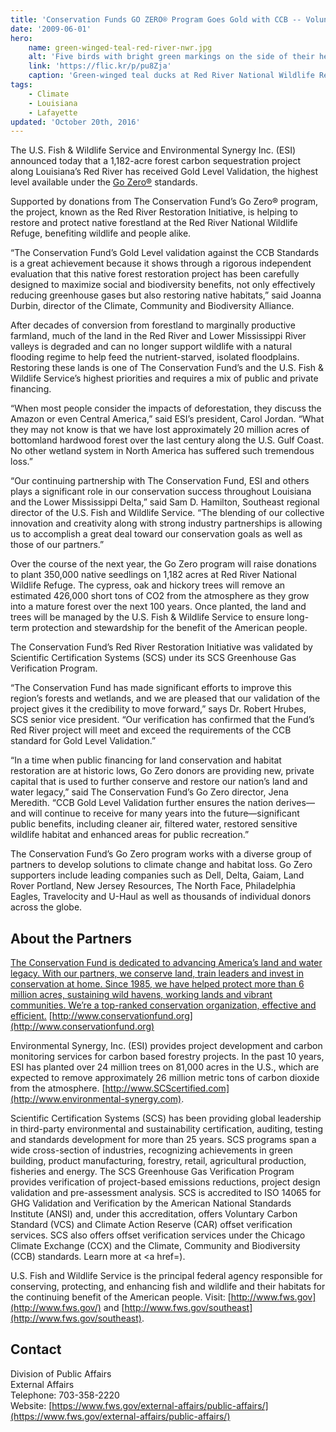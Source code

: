 ```yaml
---
title: 'Conservation Funds GO ZERO® Program Goes Gold with CCB -- Voluntary Forest Carbon Program Benefits Climate, Community and Biodiversity in Louisiana'
date: '2009-06-01'
hero:
    name: green-winged-teal-red-river-nwr.jpg
    alt: 'Five birds with bright green markings on the side of their head on wing tips swimming.'
    link: 'https://flic.kr/p/pu8Zja'
    caption: 'Green-winged teal ducks at Red River National Wildlife Refuge. Photo by Ronnie Maum, USFWS volunteer.'
tags:
    - Climate
    - Louisiana
    - Lafayette
updated: 'October 20th, 2016'
---
```


The U.S. Fish & Wildlife Service and Environmental Synergy Inc. (ESI) announced today that a 1,182-acre forest carbon sequestration project along Louisiana’s Red River has received Gold Level Validation, the highest level available under the [Go Zero®](http://www.climate-standards.org) standards.

Supported by donations from The Conservation Fund’s Go Zero® program, the project, known as the Red River Restoration Initiative, is helping to restore and protect native forestland at the Red River National Wildlife Refuge, benefiting wildlife and people alike.

“The Conservation Fund’s Gold Level validation against the CCB Standards is a great achievement because it shows through a rigorous independent evaluation that this native forest restoration project has been carefully designed to maximize social and biodiversity benefits, not only effectively reducing greenhouse gases but also restoring native habitats,” said Joanna Durbin, director of the Climate, Community and Biodiversity Alliance.

After decades of conversion from forestland to marginally productive farmland, much of the land in the Red River and Lower Mississippi River valleys is degraded and can no longer support wildlife with a natural flooding regime to help feed the nutrient-starved, isolated floodplains. Restoring these lands is one of The Conservation Fund’s and the U.S. Fish & Wildlife Service’s highest priorities and requires a mix of public and private financing.

“When most people consider the impacts of deforestation, they discuss the Amazon or even Central America,” said ESI’s president, Carol Jordan. “What they may not know is that we have lost approximately 20 million acres of bottomland hardwood forest over the last century along the U.S. Gulf Coast. No other wetland system in North America has suffered such tremendous loss.”

“Our continuing partnership with The Conservation Fund, ESI and others plays a significant role in our conservation success throughout Louisiana and the Lower Mississippi Delta,” said Sam D. Hamilton, Southeast regional director of the U.S. Fish and Wildlife Service. “The blending of our collective innovation and creativity along with strong industry partnerships is allowing us to accomplish a great deal toward our conservation goals as well as those of our partners.”

Over the course of the next year, the Go Zero program will raise donations to plant 350,000 native seedlings on 1,182 acres at Red River National Wildlife Refuge. The cypress, oak and hickory trees will remove an estimated 426,000 short tons of CO2 from the atmosphere as they grow into a mature forest over the next 100 years. Once planted, the land and trees will be managed by the U.S. Fish & Wildlife Service to ensure long-term protection and stewardship for the benefit of the American people.

The Conservation Fund’s Red River Restoration Initiative was validated by Scientific Certification Systems (SCS) under its SCS Greenhouse Gas Verification Program.

“The Conservation Fund has made significant efforts to improve this region’s forests and wetlands, and we are pleased that our validation of the project gives it the credibility to move forward,” says Dr. Robert Hrubes, SCS senior vice president. “Our verification has confirmed that the Fund’s Red River project will meet and exceed the requirements of the CCB standard for Gold Level Validation.”

“In a time when public financing for land conservation and habitat restoration are at historic lows, Go Zero donors are providing new, private capital that is used to further conserve and restore our nation’s land and water legacy,” said The Conservation Fund’s Go Zero director, Jena Meredith. “CCB Gold Level Validation further ensures the nation derives—and will continue to receive for many years into the future—significant public benefits, including cleaner air, filtered water, restored sensitive wildlife habitat and enhanced areas for public recreation.”

The Conservation Fund’s Go Zero program works with a diverse group of partners to develop solutions to climate change and habitat loss. Go Zero supporters include leading companies such as Dell, Delta, Gaiam, Land Rover Portland, New Jersey Resources, The North Face, Philadelphia Eagles, Travelocity and U-Haul as well as thousands of individual donors across the globe.

## About the Partners
[The Conservation Fund is dedicated to advancing America’s land and water legacy. With our partners, we conserve land, train leaders and invest in conservation at home. Since 1985, we have helped protect more than 6 million acres, sustaining wild havens, working lands and vibrant communities. We’re a top-ranked conservation organization, effective and efficient.](http://www.conservationfund.org/gozero/red_river_restoration) [http://www.conservationfund.org](http://www.conservationfund.org)

Environmental Synergy, Inc. (ESI) provides project development and carbon monitoring services for carbon based forestry projects. In the past 10 years, ESI has planted over 24 million trees on 81,000 acres in the U.S., which are expected to remove approximately 26 million metric tons of carbon dioxide from the atmosphere. [http://www.SCScertified.com](http://www.environmental-synergy.com).

Scientific Certification Systems (SCS) has been providing global leadership in third-party environmental and sustainability certification, auditing, testing and standards development for more than 25 years. SCS programs span a wide cross-section of industries, recognizing achievements in green building, product manufacturing, forestry, retail, agricultural production, fisheries and energy. The SCS Greenhouse Gas Verification Program provides verification of project-based emissions reductions, project design validation and pre-assessment analysis. SCS is accredited to ISO 14065 for GHG Validation and Verification by the American National Standards Institute (ANSI) and, under this accreditation, offers Voluntary Carbon Standard (VCS) and Climate Action Reserve (CAR) offset verification services. SCS also offers offset verification services under the Chicago Climate Exchange (CCX) and the Climate, Community and Biodiversity (CCB) standards. Learn more at <a href=).

U.S. Fish and Wildlife Service is the principal federal agency responsible for conserving, protecting, and enhancing fish and wildlife and their habitats for the continuing benefit of the American people. Visit: [http://www.fws.gov](http://www.fws.gov/) and [http://www.fws.gov/southeast](http://www.fws.gov/southeast).

## Contact

Division of Public Affairs  
External Affairs  
Telephone: 703-358-2220  
Website: [https://www.fws.gov/external-affairs/public-affairs/](https://www.fws.gov/external-affairs/public-affairs/)
